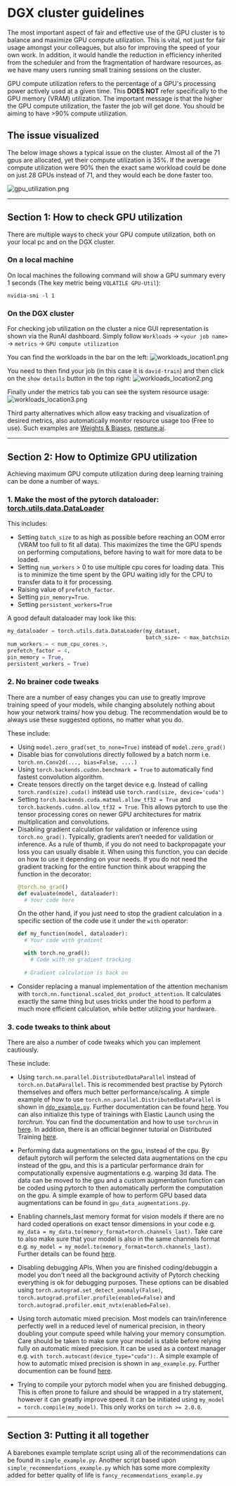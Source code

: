 # DGX cluster guidelines

The most important aspect of fair and effective use of the GPU cluster is to balance and maximize GPU compute
utilization. This is vital, not just for fair usage amongst your colleagues, but also for improving the speed of your
own work. In addition, it would handle the reduction in efficiency inherited from the scheduler and from the fragmentation of hardware resources, as we have many users running small training sessions on the cluster.

GPU compute utilization refers to the percentage of a GPU's processing power actively used at a given time. This **DOES
NOT** refer specifically to the GPU memory (VRAM)  utilization. The important message is that the higher the GPU compute
utilization, the faster the job will get done. You should be aiming to have >90% compute utilization.

## The issue visualized

The below image shows a typical issue on the cluster. Almost all of the 71 gpus are allocated, yet their compute
utilization is 35%. If the average compute utilization were 90% then the exact same workload could be done on just 28
GPUs instead of 71, and they would each be done faster too.

![gpu_utilization.png](assets/gpu_utilization.png)

---

## Section 1: How to check GPU utilization

There are multiple ways to check your GPU compute utilization, both on your local pc and on the DGX cluster.

### On a local machine

On local machines the following command will show a GPU summary every 1 seconds (The key metric
being `VOLATILE GPU-Util`):

```shell
nvidia-smi -l 1
```

### On the DGX cluster

For checking job utilization on the cluster a nice GUI representation is shown via the RunAI dashboard. Simply follow
`Workloads` -> `<your job name>` -> `metrics` -> `GPU compute utilization`

You can find the workloads in the bar on the left:
![workloads_location1.png](assets/workloads_location1.png)

You need to then find your job (in this case it is `david-train`) and then click on the `show details` button in the top
right:
![workloads_location2.png](assets/workloads_location2.png)

Finally under the metrics tab you can see the system resource usage:
![workloads_location3.png](assets/workloads_location3.png)

Third party alternatives which allow easy tracking and visualization of desired metrics, also automatically monitor
resource usage too (Free to use). Such examples are [Weights & Biases](https://wandb.ai/site),
[neptune.ai](https://neptune.ai/).

---

## Section 2: How to Optimize GPU utilization

Achieving maximum GPU compute utilization during deep learning training can be done a number of ways.

### 1. Make the most of the pytorch dataloader: [torch.utils.data.DataLoader](https://pytorch.org/docs/stable/data.html#torch.utils.data.DataLoader)

This includes:

- Setting `batch_size` to as high as possible before reaching an OOM error (VRAM too full to fit all data). This
  maximizes the time the GPU spends on performing computations, before having to wait for more data to be loaded.
- Setting `num_workers` > 0 to use multiple cpu cores for loading data. This is to minimize the time spent by the GPU
  waiting idly for the CPU to transfer data to it for processing.
- Raising value of `prefetch_factor`.
- Setting `pin_memory=True`.
- Setting `persistent_workers=True`

A good default dataloader may look like this:

```python
my_dataloader = torch.utils.data.DataLoader(my_dataset,
                                            batch_size= < max_batchsize >,
num_workers = < num_cpu_cores >,
prefetch_factor = 4,
pin_memory = True,
persistent_workers = True)
```


### 2. No brainer code tweaks

There are a number of easy changes you can use to greatly improve training speed of your models, while changing
absolutely nothing about how your network trains/ how you debug. The recommendation would be to always use these
suggested options, no matter what you do.

These include:

- Using `model.zero_grad(set_to_none=True)` instead of `model.zero_grad()`
- Disable bias for convolutions directly followed by a batch norm i.e. `torch.nn.Conv2d(..., bias=False, ....)`
- Using `torch.backends.cudnn.benchmark = True` to automatically find fastest convolution algorithm.
- Create tensors directly on the target device e.g. Instead of calling `torch.rand(size).cuda()` instead
  use `torch.rand(size, device='cuda')`
- Setting `torch.backends.cuda.matmul.allow_tf32 = True` and `torch.backends.cudnn.allow_tf32 = True`. This allows
  pytorch to use the tensor processing cores on newer GPU architectures for matrix multiplication and convolutions.
- Disabling gradient calculation for validation or inference using `torch.no_grad()`. Typically, gradients aren’t needed
  for validation or inference. As a rule of thumb, if you do not need to backpropagate your loss you can usually disable it. When using this function, you can decide on how to use it depending on your needs. If you do not need the gradient tracking for the entire function think about wrapping the function in the decorator:
  ```python
  @torch.no_grad()
  def evaluate(model, dataloader):
    # Your code here
  ```
  On the other hand, if you just need to stop the gradient calculation in a specific section of the code use it under the `with` operator:
  ```python
  def my_function(model, dataloader):
    # Your code with gradient

    with torch.no_grad():
      # Code with no gradient tracking
    
    # Gradient calculation is back on
  ```
- Consider replacing a manual implementation of the attention mechanism
  with `torch.nn.functional.scaled_dot_product_attention`. It calculates exactly the same thing but uses tricks under the
  hood to perform a much more efficient calculation, while better utilizing your hardware.

### 3. code tweaks to think about

There are also a number of code tweaks which you can implement cautiously.

These include:

- Using `torch.nn.parallel.DistributedDataParallel` instead of `torch.nn.DataParallel`. This is recommended best
  practise by Pytorch themselves and offers much better performance/scaling. A simple example of how to
  use `torch.nn.parallel.DistributedDataParallel` is shown in [`ddp_example.py`](example_code/ddp_example.py). Further documentation can be
  found [here](https://pytorch.org/docs/stable/generated/torch.nn.parallel.DistributedDataParallel.html#torch.nn.parallel.DistributedDataParallel). You can also initialize this type of trainings with Elastic Launch using the *torchrun*. You can find the documentation and how to use `torchrun` in [here](https://pytorch.org/docs/stable/elastic/run.html). In addition, there is an official beginner tutorial on Distributed Training [here](https://pytorch.org/tutorials/beginner/ddp_series_fault_tolerance.html).

- Performing data augmentations on the gpu, instead of the cpu. By default pytorch will perform the selected data
  augmentations on the cpu instead of the gpu, and this is a particular performance drain for computationally expensive
  augmentations e.g. warping 3d data. The data can be moved to the gpu and a custom augmentation function can be coded
  using pytorch to then automatically perform the computation on the gpu. A simple example of how to perform GPU based
  data augmentations can be found in `gpu_data_augmentations.py`.
- Enabling channels_last memory format for vision models if there are no hard coded operations on exact tensor
  dimensions in your code e.g. `my_data = my_data.to(memory_format=torch.channels_last)`. Take care to also make sure
  that your model is also in the same channels format e.g. `my_model = my_model.to(memory_format=torch.channels_last)`.
  Further details can be found [here](https://pytorch.org/tutorials/intermediate/memory_format_tutorial.html).
- Disabling debugging APIs. When you are finished coding/debuggin a model you don't need all the background activity of
  Pytorch checking everything is ok for debugging purposes. These options can be disabled
  using `torch.autograd.set_detect_anomaly(False)`, `torch.autograd.profiler.profile(enabled=False)`
  and `torch.autograd.profiler.emit_nvtx(enabled=False)`.
- Using torch automatic mixed precision. Most models can train/inference perfectly well in a reduced level of numerical
  precision, in theory doubling your compute speed while halving your memory consumption. Care should be taken to make
  sure your model is stable before relying fully on automatic mixed precision. It can be used as a context manager
  e.g. `with torch.autocast(device_type="cuda"):`. A simple example of how to automatic mixed precision is shown
  in `amp_example.py`. Further documention can be found [here](https://pytorch.org/docs/stable/amp.html#torch.autocast).
- Trying to compile your pytorch model when you are finished debugging. This is often prone to failure and should be
  wrapped in a try statement, however it can greatly improve speed. It can
  be initiated using `my_model = torch.compile(my_model)`. This only works on `torch >= 2.0.0`.

---

## Section 3: Putting it all together

A barebones example template script using all of the recommendations can be found in `simple_example.py`. Another script
based upon `simple_recommendations_example.py` which has some more complexity added for better quality of life
is `fancy_recommendations_example.py`